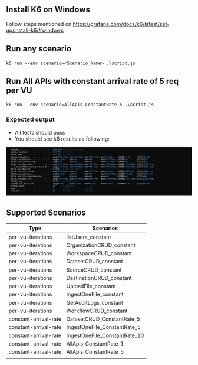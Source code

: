## Install K6 on Windows
Follow steps mentioned on https://grafana.com/docs/k6/latest/set-up/install-k6/#windows

## Run any scenario

```commandline
k6 run --env scenario=<Scenario_Name> .\script.js
```

## Run All APIs with constant arrival rate of 5 req per VU

```commandline
k6 run --env scenario=AllApis_ConstantRate_5 .\script.js
```

### Expected output
- All tests should pass
- You should see k6 results as following:

![img.png](img.png)

## Supported Scenarios

| Type                  | Scenarios                     |
|-----------------------|-------------------------------|
| per-vu-iterations     | listUsers_constant            |
| per-vu-iterations     | OrganizationCRUD_constant     |
| per-vu-iterations     | WorkspaceCRUD_constant        |
| per-vu-iterations     | DatasetCRUD_constant          |
| per-vu-iterations     | SourceCRUD_constant           |
| per-vu-iterations     | DestinationCRUD_constant      |
| per-vu-iterations     | UploadFile_constant           |
| per-vu-iterations     | IngestOneFile_constant        |
| per-vu-iterations     | GetAuditLogs_constant         |
| per-vu-iterations     | WorkflowCRUD_constant         |
| constant-arrival-rate | DatasetCRUD_ConstantRate_5    |
| constant-arrival-rate | IngestOneFile_ConstantRate_5  |
| constant-arrival-rate | IngestOneFile_ConstantRate_10 |
| constant-arrival-rate | AllApis_ConstantRate_1        |
| constant-arrival-rate | AllApis_ConstantRate_5        |
|                       |                               |

